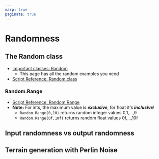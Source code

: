 ```yaml
---
marp: true
paginate: true
---
```

<!-- headingDivider: 3 -->
<!-- class: default -->

# Randomness

## The Random class


* [Important classes: Random](https://docs.unity3d.com/Manual/class-Random.html)
  * This page has all the random examples you need
* [Script Reference: Random class](https://docs.unity3d.com/ScriptReference/Random.html)

### Random.Range

* [Script Reference: Random.Range](https://docs.unity3d.com/ScriptReference/Random.Range.html)
* **Note:** For ints, the maximum value is ***exclusive***, for float it's ***inclusive***!
  * `Random.Range(0,10)` returns random integer values 0,1,...,9
  * `Random.Range(0f,10f)` returns random float values 0f,...,10f

## Input randomness vs output randomness

## Terrain generation with Perlin Noise